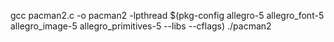  gcc pacman2.c -o pacman2 -lpthread $(pkg-config allegro-5 allegro_font-5 allegro_image-5 allegro_primitives-5 --libs --cflags)
./pacman2

